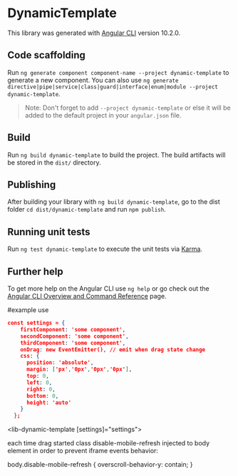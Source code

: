 # DynamicTemplate

This library was generated with [Angular CLI](https://github.com/angular/angular-cli) version 10.2.0.

## Code scaffolding

Run `ng generate component component-name --project dynamic-template` to generate a new component. You can also use `ng generate directive|pipe|service|class|guard|interface|enum|module --project dynamic-template`.
> Note: Don't forget to add `--project dynamic-template` or else it will be added to the default project in your `angular.json` file. 

## Build

Run `ng build dynamic-template` to build the project. The build artifacts will be stored in the `dist/` directory.

## Publishing

After building your library with `ng build dynamic-template`, go to the dist folder `cd dist/dynamic-template` and run `npm publish`.

## Running unit tests

Run `ng test dynamic-template` to execute the unit tests via [Karma](https://karma-runner.github.io).

## Further help

To get more help on the Angular CLI use `ng help` or go check out the [Angular CLI Overview and Command Reference](https://angular.io/cli) page.

#example use

```json
const settings = {
    firstComponent: 'some component',
    secondComponent: 'some component',
    thirdComponent: 'some component',
    onDrag: new EventEmitter(), // emit when drag state change
    css: {
      position: 'absolute',
      margin: ['px','0px','0px','0px'],
      top: 0,
      left: 0,
      right: 0,
      bottom: 0,
      height: 'auto'
    }
  };
```
  
<lib-dynamic-template [settings]="settings"></lib-dynamic-template>

each time drag started class disable-mobile-refresh injected to body element
in order to prevent iframe events behavior:

body.disable-mobile-refresh {
    overscroll-behavior-y: contain;
}
